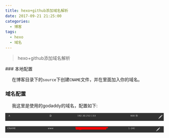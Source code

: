```yaml
---
title: hexo+github添加域名解析
date: 2017-09-21 21:25:00
categories:
  - 博客
tags:
  - hexo
  - 域名
---
```

<blockquote>hexo+github添加域名解析</blockquote>
<!--more-->
### 本地配置

&ensp;&ensp;&ensp;在博客目录下的`source`下创建`CNAME`文件，并在里面加入你的域名。

### 域名配置

&ensp;&ensp;&ensp;我这里是使用的godaddy的域名，配置如下:

![yuming1](https://github.com/BlasphemyAngels/MarkDownPhotos/blob/master/git.png?raw=true)

![yuming2](https://github.com/BlasphemyAngels/MarkDownPhotos/blob/master/yuming.png?raw=true)
